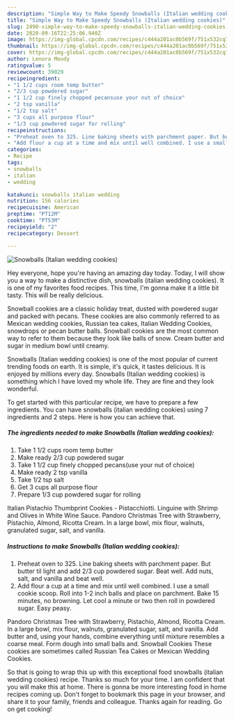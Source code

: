 ```yaml
---
description: "Simple Way to Make Speedy Snowballs (Italian wedding cookies)"
title: "Simple Way to Make Speedy Snowballs (Italian wedding cookies)"
slug: 2490-simple-way-to-make-speedy-snowballs-italian-wedding-cookies
date: 2020-09-16T22:25:06.940Z
image: https://img-global.cpcdn.com/recipes/c444a201ac0b569f/751x532cq70/snowballs-italian-wedding-cookies-recipe-main-photo.jpg
thumbnail: https://img-global.cpcdn.com/recipes/c444a201ac0b569f/751x532cq70/snowballs-italian-wedding-cookies-recipe-main-photo.jpg
cover: https://img-global.cpcdn.com/recipes/c444a201ac0b569f/751x532cq70/snowballs-italian-wedding-cookies-recipe-main-photo.jpg
author: Lenora Moody
ratingvalue: 5
reviewcount: 39029
recipeingredient:
- "1 1/2 cups room temp butter"
- "2/3 cup powdered sugar"
- "1 1/2 cup finely chopped pecansuse your nut of choice"
- "2 tsp vanilla"
- "1/2 tsp salt"
- "3 cups all purpose flour"
- "1/3 cup powdered sugar for rolling"
recipeinstructions:
- "Preheat oven to 325. Line baking sheets with parchment paper. But butter til light and add 2/3 cup powdered sugar. Beat well. Add nuts, salt, and vanilla and beat well."
- "Add flour a cup at a time and mix until well combined. I use a small cookie scoop. Roll into 1-2 inch balls and place on parchment. Bake 15 minutes, no browning. Let cool a minute or two then roll in powdered sugar. Easy peasy."
categories:
- Recipe
tags:
- snowballs
- italian
- wedding

katakunci: snowballs italian wedding 
nutrition: 156 calories
recipecuisine: American
preptime: "PT12M"
cooktime: "PT53M"
recipeyield: "2"
recipecategory: Dessert

---
```



![Snowballs (Italian wedding cookies)](https://img-global.cpcdn.com/recipes/c444a201ac0b569f/751x532cq70/snowballs-italian-wedding-cookies-recipe-main-photo.jpg)

Hey everyone, hope you're having an amazing day today. Today, I will show you a way to make a distinctive dish, snowballs (italian wedding cookies). It is one of my favorites food recipes. This time, I'm gonna make it a little bit tasty. This will be really delicious.

Snowball cookies are a classic holiday treat, dusted with powdered sugar and packed with pecans. These cookies are also commonly referred to as Mexican wedding cookies, Russian tea cakes, Italian Wedding Cookies, snowdrops or pecan butter balls. Snowball cookies are the most common way to refer to them because they look like balls of snow. Cream butter and sugar in medium bowl until creamy.

Snowballs (Italian wedding cookies) is one of the most popular of current trending foods on earth. It is simple, it's quick, it tastes delicious. It is enjoyed by millions every day. Snowballs (Italian wedding cookies) is something which I have loved my whole life. They are fine and they look wonderful.


To get started with this particular recipe, we have to prepare a few ingredients. You can have snowballs (italian wedding cookies) using 7 ingredients and 2 steps. Here is how you can achieve that.

<!--inarticleads1-->

##### The ingredients needed to make Snowballs (Italian wedding cookies):

1. Take 1 1/2 cups room temp butter
1. Make ready 2/3 cup powdered sugar
1. Take 1 1/2 cup finely chopped pecans(use your nut of choice)
1. Make ready 2 tsp vanilla
1. Take 1/2 tsp salt
1. Get 3 cups all purpose flour
1. Prepare 1/3 cup powdered sugar for rolling


Italian Pistachio Thumbprint Cookies - Pistacchiotti. Linguine with Shrimp and Olives in White Wine Sauce. Pandoro Christmas Tree with Strawberry, Pistachio, Almond, Ricotta Cream. In a large bowl, mix flour, walnuts, granulated sugar, salt, and vanilla. 

<!--inarticleads2-->

##### Instructions to make Snowballs (Italian wedding cookies):

1. Preheat oven to 325. Line baking sheets with parchment paper. But butter til light and add 2/3 cup powdered sugar. Beat well. Add nuts, salt, and vanilla and beat well.
1. Add flour a cup at a time and mix until well combined. I use a small cookie scoop. Roll into 1-2 inch balls and place on parchment. Bake 15 minutes, no browning. Let cool a minute or two then roll in powdered sugar. Easy peasy.


Pandoro Christmas Tree with Strawberry, Pistachio, Almond, Ricotta Cream. In a large bowl, mix flour, walnuts, granulated sugar, salt, and vanilla. Add butter and, using your hands, combine everything until mixture resembles a coarse meal. Form dough into small balls and. Snowball Cookies These cookies are sometimes called Russian Tea Cakes or Mexican Wedding Cookies. 

So that is going to wrap this up with this exceptional food snowballs (italian wedding cookies) recipe. Thanks so much for your time. I am confident that you will make this at home. There is gonna be more interesting food in home recipes coming up. Don't forget to bookmark this page in your browser, and share it to your family, friends and colleague. Thanks again for reading. Go on get cooking!
